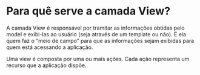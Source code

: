 # Para quê serve a camada View?

A camada View é responsável por tramitar as informações obtidas pelo model e exibi-las ao usuário (seja através de um template ou não). É ela quem faz o “meio de campo” para que as informações sejam exibidas para quem está acessando a aplicação.

Uma view é composta por uma ou mais ações. Cada ação representa um recurso que a aplicação dispõe.
